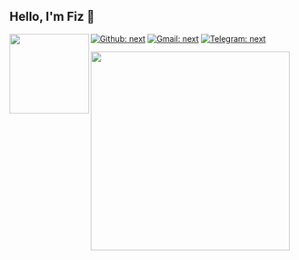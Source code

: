 <h2> Hello, I'm <b>Fiz</b> 👋</h2>
<img align='left' src="https://github.com/muhammad-hafizz/muhammad-hafizz/blob/main/shadounei_oc_by_aoiogataartist_ddkndth-fullview.jpg" width="140">

<!-- <img align='right' src="https://github-readme-stats.vercel.app/api/top-langs/?username=muhammad-hafizz&theme=codeSTACKr" width="350"> -->

[![Github: next](https://img.shields.io/github/followers/nextz06?style=social)](https://github.com/muhammad-hafizz)
[![Gmail: next](https://img.shields.io/badge/Gmail-Fiz-green?style=social&logo=gmail)](mailto:ciafiz111@gmail.com)
[![Telegram: next](https://img.shields.io/badge/Telegram-Fiz-green?style=social&logo=Telegram)](https://t.me/mhafiz_001)
<br>

<img align='left' src="https://github-readme-stats.vercel.app/api?username=muhammad-hafizz&show_icons=true&theme=codeSTACKr" width="350">

<!--[tema readme stats] -->
<!--https://github.com/anuraghazra/github-readme-stats/blob/master/themes/README.md-->

<!--
**muhammad-hafizz/muhammad-hafizz** is a ✨ _special_ ✨ repository because its `README.md` (this file) appears on your GitHub profile.

Here are some ideas to get you started:

- 🔭 I’m currently working on ...
- 🌱 I’m currently learning ...
- 👯 I’m looking to collaborate on ...
- 🤔 I’m looking for help with ...
- 💬 Ask me about ...
- 📫 How to reach me: ...
- 😄 Pronouns: ...
- ⚡ Fun fact: ...
-->
